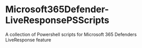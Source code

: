 # Microsoft365Defender-LiveResponsePSScripts
A collection of Powershell scripts for Microsoft 365 Defenders LiveResponse feature
